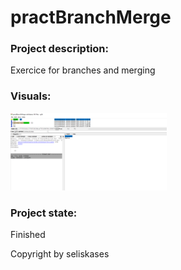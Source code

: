 # practBranchMerge

### Project description: 
Exercice for branches and merging


### Visuals: 
<div>
<img src="./Screenshots/gitk.PNG" width="250">
</div>

### Project state: 
Finished

Copyright by seliskases
